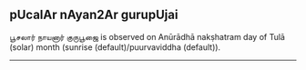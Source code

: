 ## pUcalAr nAyan2Ar gurupUjai
பூசலார் நாயனார் குருபூஜை is observed on Anūrādhā nakṣhatram day of Tulā (solar) month (sunrise (default)/puurvaviddha (default)).



---
